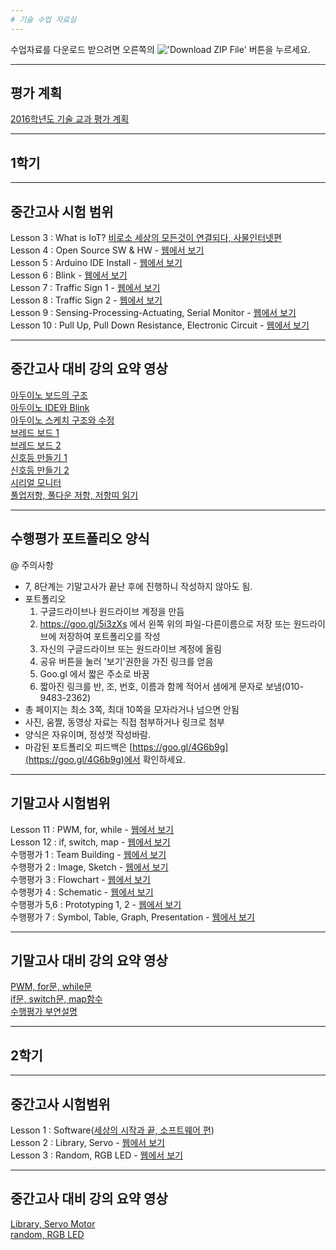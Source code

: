 ```yaml
---
# 기술 수업 자료실
---
```


수업자료를 다운로드 받으려면 오른쪽의 !['Download ZIP File'](https://raw.githubusercontent.com/mtinet/tech/gh-pages/images/button.png) 버튼을 누르세요. 
  

--- 
평가 계획
---
[2016학년도 기술 교과 평가 계획](https://docs.google.com/document/d/1zxwW3d9tsM2VzsqXCZo85H4P8DWhpoxKFneuiCAGbQ8/edit?usp=sharing)
  

---
1학기
---

--- 
중간고사 시험 범위
---

Lesson 3 : What is IoT? [비로소 세상의 모든것이 연결되다, 사물인터넷편](https://www.youtube.com/watch?v=s-hN_KOBaEQ)  
Lesson 4 : Open Source SW & HW - [웹에서 보기](https://1drv.ms/p/s!AuczxMq8lCmfpnibo9Phy8tzm047)    
Lesson 5 : Arduino IDE Install - [웹에서 보기](https://1drv.ms/p/s!AuczxMq8lCmfpnr4zjCrBAp-GT04)    
Lesson 6 : Blink - [웹에서 보기](https://1drv.ms/p/s!AuczxMq8lCmfpnk9R3MPre5z7KAR)    
Lesson 7 : Traffic Sign 1 - [웹에서 보기](https://1drv.ms/p/s!AuczxMq8lCmfpntJSPpHSQ6iwwVC)    
Lesson 8 : Traffic Sign 2 - [웹에서 보기](https://1drv.ms/p/s!AuczxMq8lCmfpntJSPpHSQ6iwwVC)   
Lesson 9 : Sensing-Processing-Actuating, Serial Monitor - [웹에서 보기](https://1drv.ms/p/s!AuczxMq8lCmfpnzuWhqIrIeLL34a)    
Lesson 10 : Pull Up, Pull Down Resistance, Electronic Circuit - [웹에서 보기](https://1drv.ms/p/s!AuczxMq8lCmfpn08Nvq1hqzCByFD)    


--- 
중간고사 대비 강의 요약 영상
---
[아두이노 보드의 구조](https://www.youtube.com/watch?v=NJaKUq4o9RE)  
[아두이노 IDE와 Blink](https://www.youtube.com/watch?v=_iOzubA6nsI)  
[아두이노 스케치 구조와 수정](https://www.youtube.com/watch?v=aNVlI3sE7RE)  
[브레드 보드 1](https://www.youtube.com/watch?v=aNVlI3sE7RE)  
[브레드 보드 2](https://www.youtube.com/watch?v=nDDynSRqwaA)  
[신호등 만들기 1](https://www.youtube.com/watch?v=nDDynSRqwaA)  
[신호등 만들기 2](https://www.youtube.com/watch?v=P501IHtrua8)  
[시리얼 모니터](https://www.youtube.com/watch?v=BYd7muRR1JA)  
[풀업저항, 풀다운 저항, 저항띠 읽기](https://www.youtube.com/watch?v=VdrcKw5IzB4)  


---
수행평가 포트폴리오 양식
---

@ 주의사항  
- 7, 8단계는 기말고사가 끝난 후에 진행하니 작성하지 않아도 됨.  
- 포트폴리오   
  1. 구글드라이브나 원드라이브 계정을 만듬   
  2. https://goo.gl/5i3zXs 에서 왼쪽 위의 파일-다른이름으로 저장 또는 원드라이브에 저장하여 포트폴리오를 작성   
  3. 자신의 구글드라이브 또는 원드라이브 계정에 올림   
  4. 공유 버튼을 눌러 '보기'권한을 가진 링크를 얻음   
  5. Goo.gl 에서 짧은 주소로 바꿈   
  6. 짧아진 링크를 반, 조, 번호, 이름과 함께 적어서 샘에게 문자로 보냄(010-9483-2362)   
- 총 페이지는 최소 3쪽, 최대 10쪽을 모자라거나 넘으면 안됨   
- 사진, 움짤, 동영상 자료는 직접 첨부하거나 링크로 첨부   
- 양식은 자유이며, 정성껏 작성바람.  
- 마감된 포트폴리오 피드백은 [https://goo.gl/4G6b9g](https://goo.gl/4G6b9g)에서 확인하세요.  


---
기말고사 시험범위  
--- 
Lesson 11 : PWM, for, while - [웹에서 보기](https://1drv.ms/p/s!AuczxMq8lCmfoUiFTj9D5HMFqz7z)     
Lesson 12 : if, switch, map - [웹에서 보기](https://1drv.ms/p/s!AuczxMq8lCmfoUkRbsi9ZQEm8eFG)     
수행평가 1 : Team Building - [웹에서 보기](https://1drv.ms/p/s!AuczxMq8lCmfoTmcfyI_gE6VjAbt)      
수행평가 2 : Image, Sketch - [웹에서 보기](https://1drv.ms/p/s!AuczxMq8lCmfoHUz1k3rTkXFKVMt)   
수행평가 3 : Flowchart - [웹에서 보기](https://1drv.ms/p/s!AuczxMq8lCmfoTagn0nDeijq_7PI)        
수행평가 4 : Schematic - [웹에서 보기](https://1drv.ms/p/s!AuczxMq8lCmfoTdj9_mZ2D_bfTb2)      
수행평가 5,6 : Prototyping 1, 2 - [웹에서 보기](https://1drv.ms/p/s!AuczxMq8lCmfoTqC-zFE3aNHteOU)      
수행평가 7 : Symbol, Table, Graph, Presentation - [웹에서 보기](https://1drv.ms/p/s!AuczxMq8lCmfoTjHS2Ju0ABJEsUL)      


---
기말고사 대비 강의 요약 영상  
---
[PWM, for문, while문](https://www.youtube.com/watch?v=Nx6w0iCuhSc)  
[if문, switch문, map함수](https://www.youtube.com/watch?v=zXINLq52imQ)  
[수행평가 부연설명](https://youtu.be/pOztwMxEoKA)  



---
2학기
---

---
중간고사 시험범위
---

Lesson 1 : Software([세상의 시작과 끝, 소프트웨어 편](https://youtu.be/i7Aks0L80lM))  
Lesson 2 : Library, Servo - [웹에서 보기](https://1drv.ms/p/s!AuczxMq8lCmfpxog9v-oUwABDFD0)  
Lesson 3 : Random, RGB LED - [웹에서 보기](https://1drv.ms/p/s!AuczxMq8lCmfpxvHjuH3DAqs4wQF)  

---
중간고사 대비 강의 요약 영상  
---
[Library, Servo Motor](https://youtu.be/1IoolB2ZYEM)  
[random, RGB LED](https://youtu.be/pHGN-b2Gey8)  



